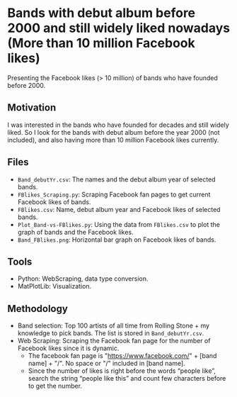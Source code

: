 # Bands with debut album before 2000 and still widely liked nowadays (More than 10 million Facebook likes)

Presenting the Facebook likes (> 10 million) of bands who have founded before 2000.

## Motivation
I was interested in the bands who have founded for decades and still widely liked. So I look for the bands with debut album before the year 2000 (not included), and also having more than 10 million Facebook likes currently. 

## Files
- `Band_debutYr.csv`: The names and the debut album year of selected bands.
- `FBlikes_Scraping.py`: Scraping Facebook fan pages to get current Facebook likes of bands.
- `FBlikes.csv`: Name, debut album year and Facebook likes of selected bands.
- `Plot_Band-vs-FBlikes.py`: Using the data from `FBlikes.csv` to plot the graph of bands and the Facebook likes.
- `Band_FBlikes.png`: Horizontal bar graph on Facebook likes of bands.

## Tools
* Python: WebScraping, data type conversion.
* MatPlotLib: Visualization.

## Methodology
* Band selection: Top 100 artists of all time from Rolling Stone + my knowledge to pick bands. The list is stored in `Band_debutYr.csv`.
* Web Scraping: Scraping the Facebook fan page for the number of Facebook likes since it is dynamic.
  - The facebook fan page is "https://www.facebook.com/" + [band name] + "/". No space or "/" included in [band name].
  - Since the number of likes is right before the words “people like”, search the string “people like this” and count few characters before to get the number.
